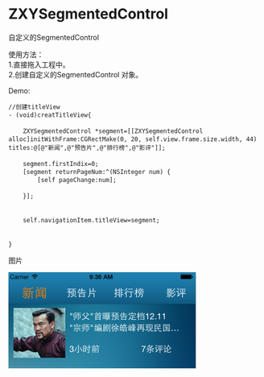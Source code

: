 # ZXYSegmentedControl
自定义的SegmentedControl

使用方法：    
1.直接拖入工程中。  
2.创建自定义的SegmentedControl 对象。
    
    
Demo:    


    //创建titleView
    - (void)creatTitleView{
    
        ZXYSegmentedControl *segment=[[ZXYSegmentedControl alloc]initWithFrame:CGRectMake(0, 20, self.view.frame.size.width, 44) titles:@[@"新闻",@"预告片",@"排行榜",@"影评"]];
        
        segment.firstIndix=0;
        [segment returnPageNum:^(NSInteger num) {
            [self pageChange:num];
            
        }];
        
        
        self.navigationItem.titleView=segment;
    
    
    }


图片    

![](https://github.com/rockeen/ZXYSegmentedControl/raw/master/Logo/exam.png)
